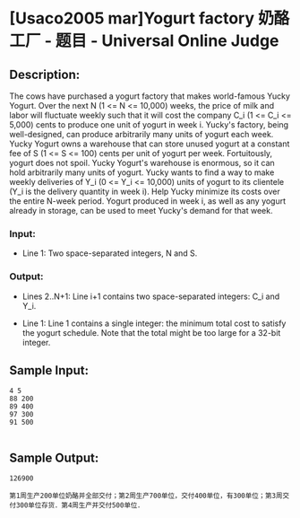 # [Usaco2005 mar]Yogurt factory 奶酪工厂 - 题目 - Universal Online Judge

## Description: 

The cows have purchased a yogurt factory that makes world-famous Yucky Yogurt. Over the next N (1 <= N <= 10,000) weeks, the price of milk and labor will fluctuate weekly such that it will cost the company C_i (1 <= C_i <= 5,000) cents to produce one unit of yogurt in week i. Yucky's factory, being well-designed, can produce arbitrarily many units of yogurt each week. Yucky Yogurt owns a warehouse that can store unused yogurt at a constant fee of S (1 <= S <= 100) cents per unit of yogurt per week. Fortuitously, yogurt does not spoil. Yucky Yogurt's warehouse is enormous, so it can hold arbitrarily many units of yogurt. Yucky wants to find a way to make weekly deliveries of Y_i (0 <= Y_i <= 10,000) units of yogurt to its clientele (Y_i is the delivery quantity in week i). Help Yucky minimize its costs over the entire N-week period. Yogurt produced in week i, as well as any yogurt already in storage, can be used to meet Yucky's demand for that week. 

### Input: 

* Line 1: Two space-separated integers, N and S. 

### Output: 

* Lines 2..N+1: Line i+1 contains two space-separated integers: C_i and Y_i.



* Line 1: Line 1 contains a single integer: the minimum total cost to satisfy the yogurt schedule. Note that the total might be too large for a 32-bit integer. 


## Sample Input: 
```
4 5
88 200
89 400
97 300
91 500


```

## Sample Output: 
```
126900

第1周生产200单位奶酪并全部交付；第2周生产700单位，交付400单位，有300单位；第3周交
付300单位存货．第4周生产并交付500单位．

```
